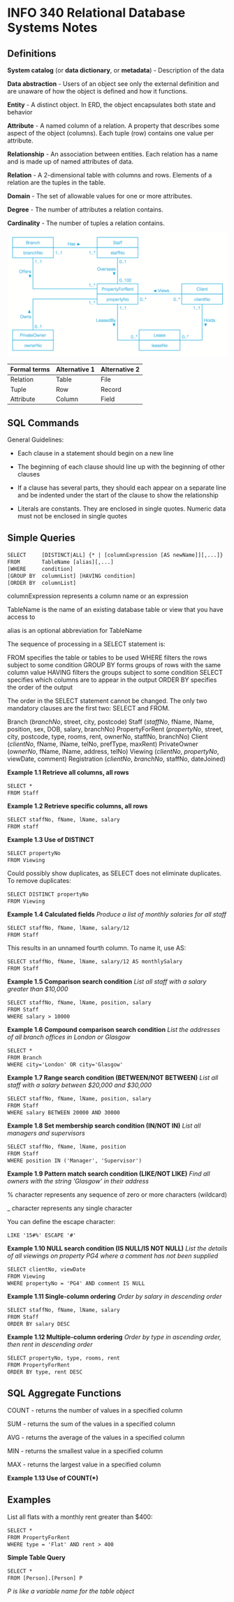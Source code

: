 INFO 340 Relational Database Systems Notes
==========================================

Definitions
-----------
__System catalog__ (or __data dictionary__, or __metadata__) - Description of the data

__Data abstraction__ - Users of an object see only the external definition and are unaware of how the object is defined and how it functions.

__Entity__ - A distinct object. In ERD, the object encapsulates both state and behavior

__Attribute__ - A named column of a relation. A property that describes some aspect of the object (columns). Each tuple (row) contains one value per attribute.

__Relationship__ - An association between entities. Each relation has a name and is made up of named attributes of data.

__Relation__ - A 2-dimensional table with columns and rows. Elements of a relation are the tuples in the table.

__Domain__ - The set of allowable values for one or more attributes.

__Degree__ - The number of attributes a relation contains.

__Cardinality__ - The number of tuples a relation contains.

![Example Entity–Relationship diagram](img/erd-example-1.png)

| Formal terms | Alternative 1 | Alternative 2 |
|--------------|---------------|---------------|
| Relation     | Table         | File          |
| Tuple        | Row           | Record        |
| Attribute    | Column        | Field         |

SQL Commands
------------
General Guidelines:

* Each clause in a statement should begin on a new line

* The beginning of each clause should line up with the beginning of other clauses

* If a clause has several parts, they should each appear on a separate line and be indented under the start of the clause to show the relationship

* Literals are constants. They are enclosed in single quotes. Numeric data must not be enclosed in single quotes

Simple Queries
--------------
    SELECT     [DISTINCT|ALL] {* | [columnExpression [AS newName]][,...]}
    FROM       TableName [alias][,...]
    [WHERE     condition]
    [GROUP BY  columnList] [HAVING condition]
    [ORDER BY  columnList]

columnExpression represents a column name or an expression

TableName is the name of an existing database table or view that you have access to

alias is an optional abbreviation for TableName

The sequence of processing in a SELECT statement is:

FROM        specifies the table or tables to be used
WHERE       filters the rows subject to some condition
GROUP BY    forms groups of rows with the same column value
HAVING      filters the groups subject to some condition
SELECT      specifies which columns are to appear in the output
ORDER BY    specifies the order of the output

The order in the SELECT statement cannot be changed. The only two mandatory clauses are the first two: SELECT and FROM.

Branch              (_branchNo_, street, city, postcode)
Staff               (_staffNo_, fName, lName, position, sex, DOB, salary, branchNo)
PropertyForRent     (_propertyNo_, street, city, postcode, type, rooms, rent, ownerNo, staffNo, branchNo)
Client              (_clientNo_, fName, lName, telNo, prefType, maxRent)
PrivateOwner        (_ownerNo_, fName, lName, address, telNo)
Viewing             (_clientNo_, _propertyNo_, viewDate, comment)
Registration        (_clientNo_, _branchNo_, staffNo, dateJoined)

__Example 1.1 Retrieve all columns, all rows__

    SELECT *
    FROM Staff

__Example 1.2 Retrieve specific columns, all rows__

    SELECT staffNo, fName, lName, salary
    FROM staff

__Example 1.3 Use of DISTINCT__

    SELECT propertyNo
    FROM Viewing

Could possibly show duplicates, as SELECT does not eliminate duplicates. To remove duplicates:

    SELECT DISTINCT propertyNo
    FROM Viewing

__Example 1.4 Calculated fields__
_Produce a list of monthly salaries for all staff_

    SELECT staffNo, fName, lName, salary/12
    FROM Staff

This results in an unnamed fourth column. To name it, use AS:

    SELECT staffNo, fName, lName, salary/12 AS monthlySalary
    FROM Staff

__Example 1.5 Comparison search condition__
_List all staff with a salary greater than $10,000_

    SELECT staffNo, fName, lName, position, salary
    FROM Staff
    WHERE salary > 10000

__Example 1.6 Compound comparison search condition__
_List the addresses of all branch offices in London or Glasgow_

    SELECT *
    FROM Branch
    WHERE city='London' OR city='Glasgow'

__Example 1.7 Range search condition (BETWEEN/NOT BETWEEN)__
_List all staff with a salary between $20,000 and $30,000_

    SELECT staffNo, fName, lName, position, salary
    FROM Staff
    WHERE salary BETWEEN 20000 AND 30000

__Example 1.8 Set membership search condition (IN/NOT IN)__
_List all managers and supervisors_

    SELECT staffNo, fName, lName, position
    FROM Staff
    WHERE position IN ('Manager', 'Supervisor')

__Example 1.9 Pattern match search condition (LIKE/NOT LIKE)__
_Find all owners with the string 'Glasgow' in their address_

% character represents any sequence of zero or more characters (wildcard)

_ character represents any single character


You can define the escape character: 
    
    LIKE '15#%' ESCAPE '#'

__Example 1.10 NULL search condition (IS NULL/IS NOT NULL)__
_List the details of all viewings on property PG4 where a comment has not been supplied_

    SELECT clientNo, viewDate
    FROM Viewing
    WHERE propertyNo = 'PG4' AND comment IS NULL

__Example 1.11 Single-column ordering__
_Order by salary in descending order_

    SELECT staffNo, fName, lName, salary
    FROM Staff
    ORDER BY salary DESC

__Example 1.12 Multiple-column ordering__
_Order by type in ascending order, then rent in descending order_

    SELECT propertyNo, type, rooms, rent
    FROM PropertyForRent
    ORDER BY type, rent DESC

SQL Aggregate Functions
-----------------------
COUNT - returns the number of values in a specified column

SUM - returns the sum of the values in a specified column

AVG - returns the average of the values in a specified column

MIN - returns the smallest value in a specified column

MAX - returns the largest value in a specified column

__Example 1.13 Use of COUNT(*)__



Examples
--------
List all flats with a monthly rent greater than $400:

    SELECT *
    FROM PropertyForRent
    WHERE type = 'Flat' AND rent > 400


__Simple Table Query__

    SELECT *
    FROM [Person].[Person] P

_P is like a variable name for the table object_


